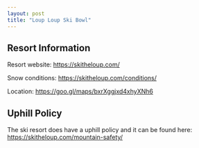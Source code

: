 ```yaml
---
layout: post
title: "Loup Loup Ski Bowl"
---
```


## Resort Information

Resort website: https://skitheloup.com/

Snow conditions: https://skitheloup.com/conditions/

Location: https://goo.gl/maps/bxrXggjxd4xhyXNh6

## Uphill Policy

The ski resort does have a uphill policy and it can be found here: https://skitheloup.com/mountain-safety/
